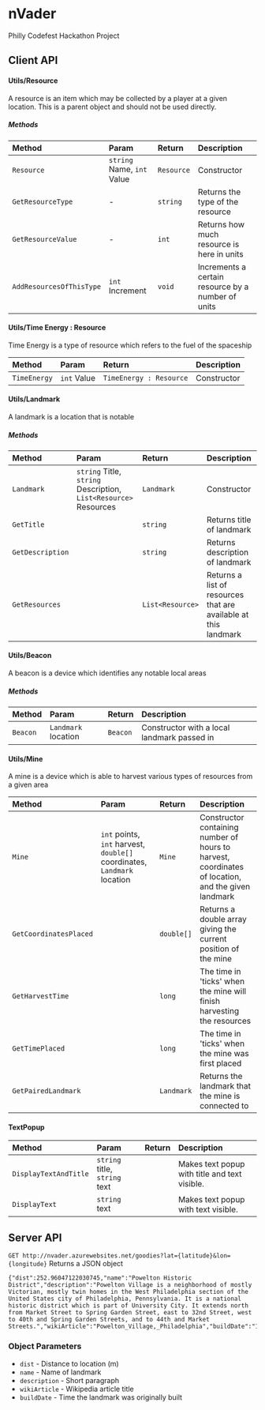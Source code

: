 # nVader
Philly Codefest Hackathon Project

## Client API
#### Utils/Resource
A resource is an item which may be collected by a player at a given location. This is a parent object and should not be used directly.

##### Methods 

| Method | Param | Return | Description |
| :--- | :--- | :--- | :--- |
| `Resource` | `string` Name, `int` Value | `Resource` | Constructor |
| `GetResourceType` | - | `string` | Returns the type of the resource |
| `GetResourceValue` | - | `int` | Returns how much resource is here in units |
| `AddResourcesOfThisType` | `int` Increment | `void` | Increments a certain resource by a number of units |

#### Utils/Time Energy : Resource
Time Energy is a type of resource which refers to the fuel of the spaceship

| Method | Param | Return | Description |
| :--- | :--- | :--- | :--- |
| `TimeEnergy` | `int` Value | `TimeEnergy : Resource` | Constructor |

#### Utils/Landmark
A landmark is a location that is notable
##### Methods

| Method | Param | Return | Description |
| :--- | :--- | :--- | :--- |
| `Landmark` | `string` Title, `string` Description, `List<Resource>` Resources | `Landmark` | Constructor |
| `GetTitle` | | `string` | Returns title of landmark |
| `GetDescription` | | `string` | Returns description of landmark |
| `GetResources` | | `List<Resource>` | Returns a list of resources that are available at this landmark |

#### Utils/Beacon
A beacon is a device which identifies any notable local areas
##### Methods

| Method | Param | Return | Description |
| :--- | :--- | :--- | :--- |
| `Beacon` | `Landmark` location | `Beacon` | Constructor with a local landmark passed in

#### Utils/Mine
A mine is a device which is able to harvest various types of resources from a given area

| Method | Param | Return | Description |
| :--- | :--- | :--- | :--- |
| `Mine` | `int` points, `int` harvest, `double[]` coordinates, `Landmark` location | `Mine` | Constructor containing number of hours to harvest, coordinates of location, and the given landmark |
| `GetCoordinatesPlaced` | | `double[]` | Returns a double array giving the current position of the mine |
| `GetHarvestTime` | | `long` | The time in 'ticks' when the mine will finish harvesting the resources | 
| `GetTimePlaced` | | `long` | The time in 'ticks' when the mine was first placed |
| `GetPairedLandmark` | | `Landmark` | Returns the landmark that the mine is connected to |

#### TextPopup
| Method | Param | Return | Description |
| :--- | :--- | :--- | :--- |
| `DisplayTextAndTitle` | `string` title, `string` text | | Makes text popup with title and text visible. |
| `DisplayText` | `string` text | | Makes text popup with text visible. |

## Server API
`GET http://nvader.azurewebsites.net/goodies?lat={latitude}&lon={longitude}`
Returns a JSON object

    {"dist":252.96047122030745,"name":"Powelton Historic District","description":"Powelton Village is a neighborhood of mostly Victorian, mostly twin homes in the West Philadelphia section of the United States city of Philadelphia, Pennsylvania. It is a national historic district which is part of University City. It extends north from Market Street to Spring Garden Street, east to 32nd Street, west to 40th and Spring Garden Streets, and to 44th and Market Streets.","wikiArticle":"Powelton_Village,_Philadelphia","buildDate":"1902"}
     

### Object Parameters
* `dist` - Distance to location (m)
* `name` - Name of landmark
* `description` - Short paragraph
* `wikiArticle` - Wikipedia article title
* `buildDate` - Time the landmark was originally built
